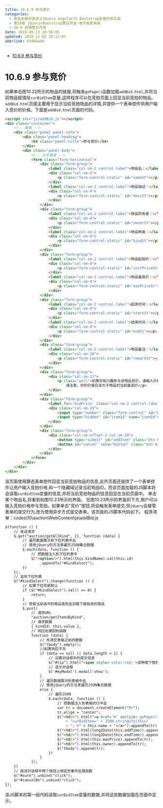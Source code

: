 ```yaml
---
title: 10.6.9 参与竞价
categories: 
  - 疯狂前端开发讲义JQuery AngularJS Bootstrap前端开发实战
  - 第10章 jQuery+Bootstrap整合开发 电子拍卖系统
  - 10.6 前端整合开发
date: 2019-08-13 20:56:05
updated: 2019-11-02 10:12:07
abbrlink: 94460a4d
---
```

<div id='my_toc'>

- [10.6.9 参与竞价](/JavaReadingNotes/94460a4d/#10-6-9-参与竞价)

</div>
<!--more-->
<script>if (navigator.platform.toLowerCase() == 'win32'){document.getElementById('my_toc').style.display = 'none';}</script>

<!--end-->
# 10.6.9 参与竞价 #
如果单击图10.22所示的物品的链接,将触发`goPage()`函数加载`addBid.html`,并将当前物品赋值给`curBidItem`变量,这样程序可以在竞拍页面上回显当前竞拍的物品。
`addBid.html`页面主要用于显示当前竞拍物品的详情,并提供一个表单控件供用户输入竞价的价格。下面是`addBid.html`页面的代码。
```html
<script src="js/addBid.js"></script>
<div class="container">
	<!-- 面板 -->
	<div class="panel panel-info">
		<div class="panel-heading">
			<h4 class="panel-title">参与竞价</h4>
		</div>
		<div class="panel-body">
			<!-- 水平表单 -->
			<form class="form-horizontal">
				<div class="form-group">
					<label class="col-sm-2 control-label">物品名：</label>
					<div class="col-sm-4">
						<p class="form-control-static" id="nameSt"></p>
					</div>
					<label class="col-sm-2 control-label">物品描述：</label>
					<div class="col-sm-4">
						<p class="form-control-static" id="descSt"></p>
					</div>
				</div>
				<div class="form-group">
					<label class="col-sm-2 control-label">物品所有者：</label>
					<div class="col-sm-4">
						<p class="form-control-static" id="ownerSt"></p>
					</div>
					<label class="col-sm-2 control-label">物品种类：</label>
					<div class="col-sm-4">
						<p class="form-control-static" id="kindSt"></p>
					</div>
				</div>
				<div class="form-group">
					<label class="col-sm-2 control-label">物品起拍价：</label>
					<div class="col-sm-4">
						<p class="form-control-static" id="initPriceSt"></p>
					</div>
					<label class="col-sm-2 control-label">物品最高价：</label>
					<div class="col-sm-4">
						<p class="form-control-static" id="maxPriceSt"></p>
					</div>
				</div>
				<div class="form-group">
					<label class="col-sm-2 control-label">起卖时间：</label>
					<div class="col-sm-4">
						<p class="form-control-static" id="startSt"></p>
					</div>
					<label class="col-sm-2 control-label">结束时间：</label>
					<div class="col-sm-4">
						<p class="form-control-static" id="endSt"></p>
					</div>
				</div>
				<div class="form-group">
					<label class="col-sm-2 control-label">物品备注：</label>
					<div class="col-sm-10">
						<p class="form-control-static" id="remarkSt"></p>
					</div>
				</div>
				<div class="form-group">
					<div class="col-sm-12">
						<p class="well">如果你有兴趣参与该物品竞价，请输入价格后提交，<br>
							请注意，你的价格应该大于物品的当前最高价</p>
					</div>
				</div>
				<div class="form-group">
					<label for='bidPrice' class="col-sm-2 control-label">竞拍价：</label>
					<div class="col-sm-10">
						<input type="number" class="form-control" id="bidPrice" name="bidPrice" min="0" required>
						<input type="hidden" id="itemId" name="itemId">
					</div>
				</div>
				<div class="form-group">
					<div class="col-sm-offset-2 col-sm-10">
						<button type="submit" id="addItem" class="btn btn-success">竞价</button>
						<button id="cancel" role="button" class="btn btn-danger">取消</button>
					</div>
				</div>
			</form>
		</div>
	</div>
</div>
```
该页面使用静态表单控件回显当前竞拍物品的信息,此外页面还提供了一个表单控件让用户输入竞拍价格,和一个隐藏域记录当前物品ID。而该页面加载的JS脚本将会读取`curBidItem`变量的信息,并将当前竞拍物品的信息回显在当前页面中。
单击某个物品名,将看到如图10.23所示的界面。
在图10.23所示的界面的下方,用户可以输入竞拍价格参与竞拍。如果单击"竞价"按钮,将会触发表单提交,但`jQuery`会接管表单的提交行为,改为使用异步方式提交表单。该页面的JS脚本代码如下。
程序清单：codes\10\auction\WebContent\js\addBid.js
```html
$(function () {
	// 发送请求
	$.get("auction/getAllKind", {}, function (data) {
		// 遍历数据展示到下拉列表中去
		// 使用jQuery的方法来遍历JSON集合数据
		$.each(data, function () {
			// 把数据注入到下拉列表中
			$("<option/>").html(this.kindName).val(this.id)
				.appendTo("#kindSelect");
		})
	});
	// 监听下拉列表
	$("#kindSelect").change(function () {
		// 如果下拉项是默认
		if ($("#kindSelect").val() == 0) {
			return;
		}
		// 获取当前选中的商品类别去加载下面拍卖的商品
		$.post(
			// 请求URL
			"auction/getItemsByKind",
			// 请求数据
			{ kindId: this.value },
			// 响应处理回到函数
			function (data) {
				// 先清空表格之前的数据
				$("tbody").empty();
				//如果响应不对
				if (data == null || data.length < 1) {
					// 设置对话框中的提示信息
					$("#tip").html("<span style='color:red;'>该种类下暂时没有竞拍物品,请重新选择</span>");
					// 显示对话框
					$('#myModal').modal('show');
				}
				// 遍历数据展示到表格中去
				// 使用jQuery的方法来遍历JSON集合数据
				else {
					// 遍历JSON
					$.each(data, function () {
						// 把数据注入到表格的行中去
						var tr = document.createElement("tr");
						tr.align = "center";
						$("<td/>").html("<a href='#' onclick='goPage(\"addBid.html\");"
							+ "curBidItem=" + JSON.stringify(this)
							+ ";'>" + this.name + "</a>").appendTo(tr);
						$("<td/>").html(long2Date(this.addTime)).appendTo(tr);
						$("<td/>").html(long2Date(this.endTime)).appendTo(tr);
						$("<td/>").html(this.maxPrice).appendTo(tr);
						$("<td/>").html(this.owner).appendTo(tr);
						$("tbody").append(tr);
					})
				}
			});
	})
	// 取消对话框中两个按钮上绑定的事件处理函数
	$("#sure").unbind("click");
	$("#cancelBn").unbind("click");
});
```
该JS脚本的第一段代码读取`curBidItem`变量的数据,并将这些数据加载在页面中显示。

